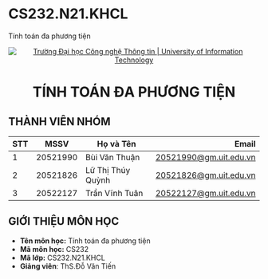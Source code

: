 # CS232.N21.KHCL
Tính toán đa phương tiện
<!-- Banner -->
<p align="center">
  <a href="https://www.uit.edu.vn/" title="Trường Đại học Công nghệ Thông tin" style="border: none;">
    <img src="https://i.imgur.com/WmMnSRt.png" alt="Trường Đại học Công nghệ Thông tin | University of Information Technology">
  </a>
</p>

<h1 align="center"><b>TÍNH TOÁN ĐA PHƯƠNG TIỆN</b></h>

## THÀNH VIÊN NHÓM
| STT    | MSSV          | Họ và Tên         | Email                   |
| ------ |:-------------:| ------------------|-------------------------:
| 1      | 20521990      | Bùi Văn Thuận     |20521990@gm.uit.edu.vn   |
| 2      | 20521826      | Lữ Thị Thúy Quỳnh |20521826@gm.uit.edu.vn   |
| 3      | 20522127      | Trần Vĩnh Tuân    |20522127@gm.uit.edu.vn   |

## GIỚI THIỆU MÔN HỌC
* **Tên môn học:** Tính toán đa phương tiện
* **Mã môn học:** CS232
* **Mã lớp:** CS232.N21.KHCL
* **Giảng viên**: ThS.Đỗ Văn Tiến

